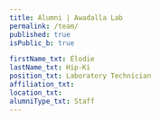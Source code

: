 ```yaml
---
title: Alumni | Awadalla Lab
permalink: /team/
published: true
isPublic_b: true

firstName_txt: Élodie
lastName_txt: Hip-Ki
position_txt: Laboratory Technician
affiliation_txt:
location_txt:
alumniType_txt: Staff
---
```

